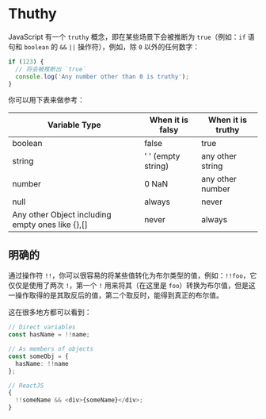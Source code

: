 # Thuthy

JavaScript 有一个 `truthy` 概念，即在某些场景下会被推断为 `true`（例如：`if` 语句和 `boolean` 的 `&&` `||` 操作符），例如，除 `0` 以外的任何数字：

```ts
if (123) {
  // 将会被推断出 `true`
  console.log('Any number other than 0 is truthy');
}
```

你可以用下表来做参考：

| **Variable Type**                                | **When it is falsy** | **When it is truthy** |
| ------------------------------------------------ | -------------------- | --------------------- |
| boolean                                          | false                | true                  |
| string                                           | ' ' (empty string)   | any other string      |
| number                                           | 0 NaN                | any other number      |
| null                                             | always               | never                 |
| Any other Object including empty ones like {},[] | never                | always                |

## 明确的

通过操作符 `!!`，你可以很容易的将某些值转化为布尔类型的值，例如：`!!foo`，它仅仅是使用了两次 `!`，第一个 `!` 用来将其（在这里是 `foo`）转换为布尔值，但是这一操作取得的是其取反后的值，第二个取反时，能得到真正的布尔值。

这在很多地方都可以看到：

```ts
// Direct variables
const hasName = !!name;

// As members of objects
const someObj = {
  hasName: !!name
};

// ReactJS
{
  !!someName && <div>{someName}</div>;
}
```
